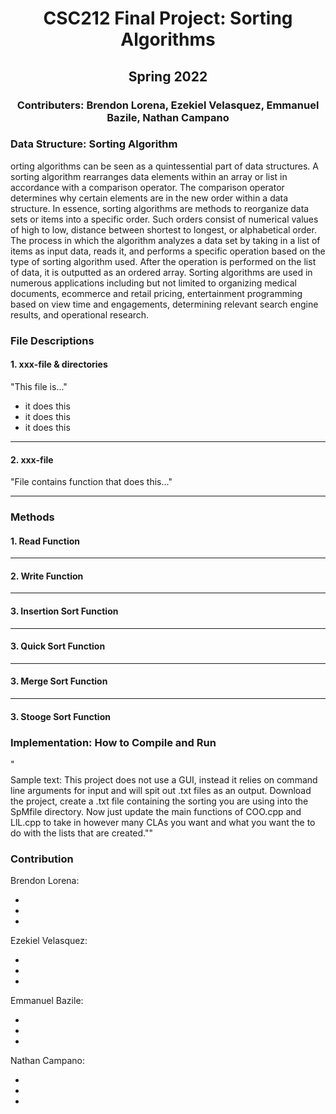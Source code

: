 <h1 align="center"> CSC212 Final Project: Sorting Algorithms </h1>

<h2 align="center"> Spring 2022 </h2>

<h3 align="center"> Contributers: Brendon Lorena, Ezekiel Velasquez, Emmanuel Bazile, Nathan Campano </h3>




### **Data Structure: Sorting Algorithm**

orting algorithms can be seen as a quintessential part of data structures. A sorting algorithm rearranges data elements within an array or list in accordance with a comparison operator. The comparison operator determines why certain elements are in the new order within a data structure. In essence, sorting algorithms are methods to reorganize data sets or items into a specific order. Such orders consist of numerical values of high to low, distance between shortest to longest, or alphabetical order. The process in which the algorithm analyzes a data set by taking in a list of items as input data, reads it, and performs a specific operation based on the type of sorting algorithm used. After the operation is performed on the list of data, it is outputted as an ordered array. Sorting algorithms are used in numerous applications including but not limited to organizing medical documents, ecommerce and retail pricing, entertainment programming based on view time and engagements, determining relevant search engine results, and operational research.
 

### **File Descriptions**

#### 1. xxx-file & directories 

"This file is..."
- it does this
- it does this
- it does this 

---

#### 2. xxx-file

"File contains function that does this..."

---

### **Methods**

#### 1. Read Function 

---

#### 2. Write Function 

---

#### 3. Insertion Sort Function

---

#### 3. Quick Sort Function

---

#### 3. Merge Sort Function

---

#### 3. Stooge Sort Function





### **Implementation: How to Compile and Run**

"$$$$Sample text: This project does not use a GUI, instead it relies on command line arguments for input and will spit out .txt files as an output.  Download the project, create a .txt file containing the sorting you are using into the SpMfile directory.  Now just update the main functions of COO.cpp and LlL.cpp to take in however many CLAs you want and what you want the to do with the lists that are created.""

### **Contribution**

Brendon Lorena:

*  
* 
* 

Ezekiel Velasquez:

*
*  
* 

Emmanuel Bazile:

*  
* 
* 

Nathan Campano:

*  
* 
* 

